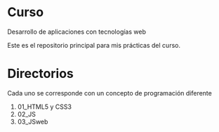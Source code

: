 # Curso
Desarrollo de aplicaciones con tecnologías web

Este es el repositorio principal para mis prácticas del curso.

# Directorios

Cada uno se corresponde con un concepto de programación diferente

1. 01_HTML5 y CSS3
2. 02_JS
3. 03_JSweb